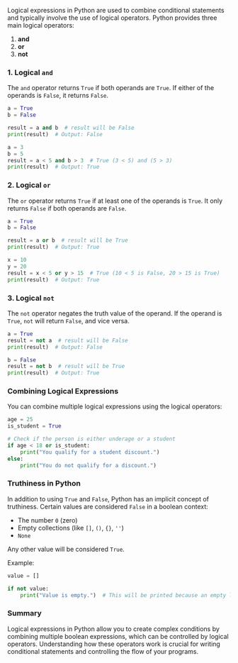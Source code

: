 Logical expressions in Python are used to combine conditional statements and typically involve the use of logical operators. Python provides three main logical operators:

1. **and**
2. **or**
3. **not**

### 1. Logical `and`

The `and` operator returns `True` if both operands are `True`. If either of the operands is `False`, it returns `False`.

```python
a = True
b = False

result = a and b  # result will be False
print(result)  # Output: False

a = 3
b = 5
result = a < 5 and b > 3  # True (3 < 5) and (5 > 3)
print(result)  # Output: True
```

### 2. Logical `or`

The `or` operator returns `True` if at least one of the operands is `True`. It only returns `False` if both operands are `False`.

```python
a = True
b = False

result = a or b  # result will be True
print(result)  # Output: True

x = 10
y = 20
result = x < 5 or y > 15  # True (10 < 5 is False, 20 > 15 is True)
print(result)  # Output: True
```

### 3. Logical `not`

The `not` operator negates the truth value of the operand. If the operand is `True`, `not` will return `False`, and vice versa.

```python
a = True
result = not a  # result will be False
print(result)  # Output: False

b = False
result = not b  # result will be True
print(result)  # Output: True
```

### Combining Logical Expressions

You can combine multiple logical expressions using the logical operators:

```python
age = 25
is_student = True

# Check if the person is either underage or a student
if age < 18 or is_student:
    print("You qualify for a student discount.")
else:
    print("You do not qualify for a discount.")
```

### Truthiness in Python

In addition to using `True` and `False`, Python has an implicit concept of truthiness. Certain values are considered `False` in a boolean context:

- The number `0` (zero)
- Empty collections (like `[]`, `()`, `{}`, `''`)
- `None`

Any other value will be considered `True`.

Example:
```python
value = []

if not value:
    print("Value is empty.")  # This will be printed because an empty list is considered False.
```

### Summary

Logical expressions in Python allow you to create complex conditions by combining multiple boolean expressions, which can be controlled by logical operators. Understanding how these operators work is crucial for writing conditional statements and controlling the flow of your programs.

